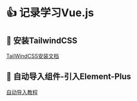 # :+1: 记录学习Vue.js

## :custard: 安装TailwindCSS
[TailWindCSS安装文档](./docs/TailWindCSS.md)

## :lollipop: 自动导入组件-引入Element-Plus
[自动导入教程](./docs/自动导入组件-引入Element-Plus)